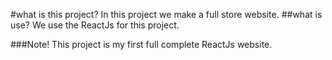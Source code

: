 #what is this project?
In this project we make a full store website.
##what is use?
We use the ReactJs for this project.

###Note!
This project is my first full complete ReactJs website.
